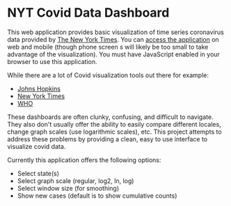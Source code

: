 # NYT Covid Data Dashboard

This web application provides basic visualization of time series coronavirus data provided by
[The New York Times](https://github.com/nytimes/covid-19-data). You can
[access the application](https://hsghori.github.io/covid/) on web and mobile (though phone screen s will likely be
too small to take advantage of the visualization). You must have JavaScript enabled in your browser to use this
application. 

While there are a lot of Covid visualization tools out there for example:
- [Johns Hopkins](https://coronavirus.jhu.edu/us-map)
- [New York Times](https://www.nytimes.com/interactive/2020/us/coronavirus-us-cases.html)
- [WHO](https://covid19.who.int/)

These dashboards are often clunky, confusing, and difficult to navigate. They also don't usually offer the ability
to easily compare different locales, change graph scales (use logarithmic scales), etc. This project attempts to
address these problems by providing a clean, easy to use interface to visualize covid data.

Currently this application offers the following options:
- Select state(s)
- Select graph scale (regular, log2, ln, log)
- Select window size (for smoothing)
- Show new cases (default is to show cumulative counts)
